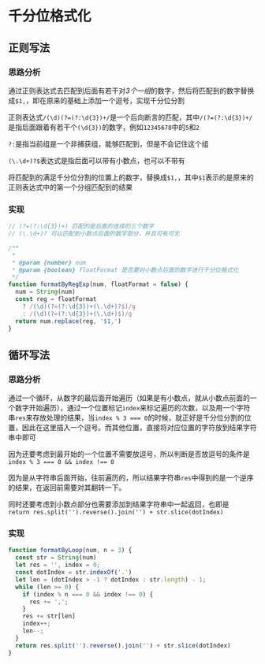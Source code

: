 # 千分位格式化

## 正则写法

### 思路分析

通过正则表达式去匹配到后面有若干对*3个一组*的数字，然后将匹配到的数字替换成`$1,`，即在原来的基础上添加一个逗号，实现千分位分割

正则表达式`/(\d)(?=(?:\d{3})+/`是一个后向断言的匹配，其中`/(?=(?:\d{3})+/`是指后面跟着有若干个`(\d{3})`的数字，例如`12345678`中的`5`和`2`

`?:`是指当前组是一个非捕获组，能够匹配到，但是不会记住这个组

`(\.\d+)?$`表达式是指后面可以带有小数点，也可以不带有

将匹配到的满足千分位分割的位置上的数字，替换成`$1,`，其中`$1`表示的是原来的正则表达式中的第一个分组匹配到的结果

### 实现

```js
// (?=(?:\d{3})+) 匹配的是后面的连续的三个数字
// (\.\d+)? 可以匹配到小数点后面的数字部分，并且可有可无

/**
 * 
 * @param {number} num 
 * @param {boolean} floatFormat 是否要对小数点后面的数字进行千分位格式化
 */
function formatByRegExp(num, floatFormat = false) {
  num = String(num)
  const reg = floatFormat
    ? /(\d)(?=(?:\d{3})+(\.\d+)?$)/g
    : /(\d)(?=(?:\d{3})+(\.\d+)$)/g
  return num.replace(reg, '$1,')
}
```

## 循环写法

### 思路分析

通过一个循环，从数字的最后面开始遍历（如果是有小数点，就从小数点前面的一个数字开始遍历），通过一个位置标记`index`来标记遍历的次数，以及用一个字符串`res`来存放处理的结果，当`index % 3 === 0`的时候，就正好是千分位分割的位置，因此在这里插入一个逗号。而其他位置，直接将对应位置的字符放到结果字符串中即可

因为还要考虑到最开始的一个位置不需要放逗号，所以判断是否放逗号的条件是`index % 3 === 0 && index !== 0`

因为是从字符串后面开始，往前遍历的，所以结果字符串`res`中得到的是一个逆序的结果，在返回前需要对其翻转一下。

同时还要考虑到小数点部分也需要添加到结果字符串中一起返回，也即是`  return res.split('').reverse().join('') + str.slice(dotIndex)`

### 实现

```js
function formatByLoop(num, n = 3) {
  const str = String(num)
  let res = '', index = 0;
  const dotIndex = str.indexOf('.')
  let len = (dotIndex > -1 ? dotIndex : str.length) - 1;
  while (len >= 0) {
    if (index % n === 0 && index !== 0) {
      res += ',';
    }
    res += str[len]
    index++;
    len--;
  }
  return res.split('').reverse().join('') + str.slice(dotIndex)
}
```


